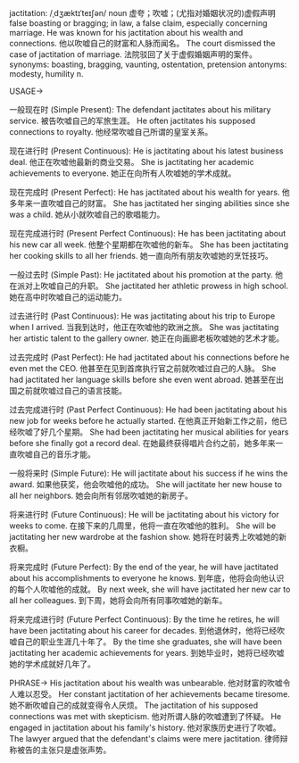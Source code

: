 jactitation: /ˌdʒæktɪˈteɪʃən/
noun
虚夸；吹嘘；(尤指对婚姻状况的)虚假声明
false boasting or bragging; in law, a false claim, especially concerning marriage.
He was known for his jactitation about his wealth and connections. 他以吹嘘自己的财富和人脉而闻名。
The court dismissed the case of jactitation of marriage. 法院驳回了关于虚假婚姻声明的案件。
synonyms: boasting, bragging, vaunting, ostentation, pretension
antonyms: modesty, humility
n.

USAGE->

一般现在时 (Simple Present):
The defendant jactitates about his military service.  被告吹嘘自己的军旅生涯。
He often jactitates his supposed connections to royalty. 他经常吹嘘自己所谓的皇室关系。


现在进行时 (Present Continuous):
He is jactitating about his latest business deal. 他正在吹嘘他最新的商业交易。
She is jactitating her academic achievements to everyone. 她正在向所有人吹嘘她的学术成就。


现在完成时 (Present Perfect):
He has jactitated about his wealth for years.  他多年来一直吹嘘自己的财富。
She has jactitated her singing abilities since she was a child. 她从小就吹嘘自己的歌唱能力。


现在完成进行时 (Present Perfect Continuous):
He has been jactitating about his new car all week. 他整个星期都在吹嘘他的新车。
She has been jactitating her cooking skills to all her friends. 她一直向所有朋友吹嘘她的烹饪技巧。


一般过去时 (Simple Past):
He jactitated about his promotion at the party. 他在派对上吹嘘自己的升职。
She jactitated her athletic prowess in high school.  她在高中时吹嘘自己的运动能力。


过去进行时 (Past Continuous):
He was jactitating about his trip to Europe when I arrived. 当我到达时，他正在吹嘘他的欧洲之旅。
She was jactitating her artistic talent to the gallery owner. 她正在向画廊老板吹嘘她的艺术才能。


过去完成时 (Past Perfect):
He had jactitated about his connections before he even met the CEO. 他甚至在见到首席执行官之前就吹嘘过自己的人脉。
She had jactitated her language skills before she even went abroad. 她甚至在出国之前就吹嘘过自己的语言技能。


过去完成进行时 (Past Perfect Continuous):
He had been jactitating about his new job for weeks before he actually started. 在他真正开始新工作之前，他已经吹嘘了好几个星期。
She had been jactitating her musical abilities for years before she finally got a record deal. 在她最终获得唱片合约之前，她多年来一直吹嘘自己的音乐才能。


一般将来时 (Simple Future):
He will jactitate about his success if he wins the award. 如果他获奖，他会吹嘘他的成功。
She will jactitate her new house to all her neighbors. 她会向所有邻居吹嘘她的新房子。


将来进行时 (Future Continuous):
He will be jactitating about his victory for weeks to come.  在接下来的几周里，他将一直在吹嘘他的胜利。
She will be jactitating her new wardrobe at the fashion show.  她将在时装秀上吹嘘她的新衣橱。


将来完成时 (Future Perfect):
By the end of the year, he will have jactitated about his accomplishments to everyone he knows. 到年底，他将会向他认识的每个人吹嘘他的成就。
By next week, she will have jactitated her new car to all her colleagues. 到下周，她将会向所有同事吹嘘她的新车。


将来完成进行时 (Future Perfect Continuous):
By the time he retires, he will have been jactitating about his career for decades. 到他退休时，他将已经吹嘘自己的职业生涯几十年了。
By the time she graduates, she will have been jactitating her academic achievements for years. 到她毕业时，她将已经吹嘘她的学术成就好几年了。


PHRASE->
His jactitation about his wealth was unbearable. 他对财富的吹嘘令人难以忍受。
Her constant jactitation of her achievements became tiresome. 她不断吹嘘自己的成就变得令人厌烦。
The jactitation of his supposed connections was met with skepticism.  他对所谓人脉的吹嘘遭到了怀疑。
He engaged in jactitation about his family's history. 他对家族历史进行了吹嘘。
The lawyer argued that the defendant's claims were mere jactitation. 律师辩称被告的主张只是虚张声势。
